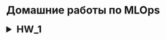 # Домашние работы по MLOps
<details>
<summary style="font-size: 26px; font-weight: bold;">  HW_1 </summary>

### Цель задания
В этом задании вам предлагается решить простую и во многом учебную задачу по созданию автоматического конвейера проекта машинного обучения. 

Подобный подход с применением простых скриптов автоматизации для «склейки» отдельных частей конвейера используется в небольших проектах. 

Чаще же для автоматизации используется специализированное программное обеспечение, например, Jenkins.

### Содержание задания
Необходимо из «подручных средств» создать простейший конвейер для автоматизации работы с моделью машинного обучения. 

Отдельные этапы конвейера машинного обучения описываются в разных python–скриптах, 

которые потом соединяются (иногда используют термин «склеиваются») с помощью bash-скрипта.

### Этапы
- Создайте python-скрипт (data_creation.py), который создает различные наборы данных, описывающие некий процесс (например, изменение дневной температуры).

  Таких наборов должно быть несколько, в некоторые данные можно включить аномалии или шумы. 

  Часть наборов данных должна быть сохранена в папке «train», другая часть — в папке «test».


- Создайте python-скрипт (model_preprocessing.py), который выполняет предобработку данных, например с помощью sklearn.preprocessing.StandardScaler.


- Создайте python-скрипт (model_preparation.py), который создает и обучает модель машинного обучения на построенных данных из папки «train».


- Создайте python-скрипт (model_testing.py), проверяющий модель машинного обучения на построенных данных из папки «test».


- Напишите bash-скрипт (pipeline.sh), последовательно запускающий все python-скрипты.
</details>